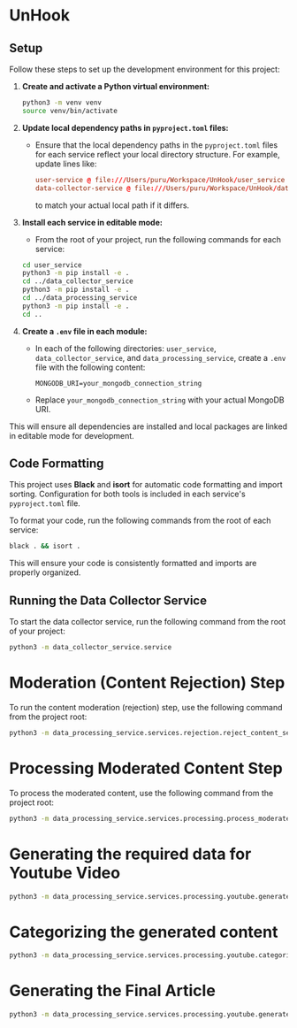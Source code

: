 # UnHook

## Setup

Follow these steps to set up the development environment for this project:

1. **Create and activate a Python virtual environment:**

   ```bash
   python3 -m venv venv
   source venv/bin/activate
   ```

2. **Update local dependency paths in `pyproject.toml` files:**
   - Ensure that the local dependency paths in the `pyproject.toml` files for each service reflect your local directory structure. For example, update lines like:
     ```toml
     user-service @ file:///Users/puru/Workspace/UnHook/user_service
     data-collector-service @ file:///Users/puru/Workspace/UnHook/data_collector_service
     ```
     to match your actual local path if it differs.

3. **Install each service in editable mode:**
   - From the root of your project, run the following commands for each service:

   ```bash
   cd user_service
   python3 -m pip install -e .
   cd ../data_collector_service
   python3 -m pip install -e .
   cd ../data_processing_service
   python3 -m pip install -e .
   cd ..
   ```

4. **Create a `.env` file in each module:**
   - In each of the following directories: `user_service`, `data_collector_service`, and `data_processing_service`, create a `.env` file with the following content:
     ```env
     MONGODB_URI=your_mongodb_connection_string
     ```
   - Replace `your_mongodb_connection_string` with your actual MongoDB URI.

This will ensure all dependencies are installed and local packages are linked in editable mode for development.

## Code Formatting

This project uses **Black** and **isort** for automatic code formatting and import sorting. Configuration for both tools is included in each service's `pyproject.toml` file.

To format your code, run the following commands from the root of each service:

```bash
black . && isort .
```

This will ensure your code is consistently formatted and imports are properly organized.

## Running the Data Collector Service

To start the data collector service, run the following command from the root of your project:

```bash
python3 -m data_collector_service.service
```

# Moderation (Content Rejection) Step

To run the content moderation (rejection) step, use the following command from the project root:

```sh
python3 -m data_processing_service.services.rejection.reject_content_service
```

# Processing Moderated Content Step

To process the moderated content, use the following command from the project root:

```sh
python3 -m data_processing_service.services.processing.process_moderated_content_service
```

# Generating the required data for Youtube Video
```sh
python3 -m data_processing_service.services.processing.youtube.generate_required_content.generate_required_youtube_content_service
```

# Categorizing the generated content
```sh
python3 -m data_processing_service.services.processing.youtube.categorize_content.categorize_youtube_content_service
```

# Generating the Final Article
```sh
python3 -m data_processing_service.services.processing.youtube.generate_complete_content.generate_complete_youtube_content_service
```


